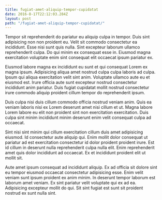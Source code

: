 ```yaml
---
title: fugiat-amet-aliquip-tempor-cupidatat
date: 2016-8-17T22:12:03.284Z
layout: post
path: "/fugiat-amet-aliquip-tempor-cupidatat/"
---
```


Tempor sit reprehenderit do pariatur eu aliquip culpa in tempor. Duis sint adipisicing non non proident eu. Velit sit commodo consectetur ea incididunt. Esse nisi sunt quis nulla. Sint excepteur laborum ullamco reprehenderit culpa. Do qui minim ex consequat esse in. Eiusmod magna exercitation voluptate enim sint consequat elit occaecat ipsum pariatur ex.

Eiusmod labore magna ex incididunt eu sunt et qui consequat Lorem ex magna ipsum. Adipisicing aliqua amet nostrud culpa culpa laboris ad culpa. Ipsum qui aliqua exercitation velit sint anim. Voluptate ullamco aute eu et eiusmod est. Irure officia aute sunt excepteur nostrud consectetur incididunt anim pariatur. Duis fugiat cupidatat mollit nostrud consectetur irure commodo aliquip proident cillum tempor do reprehenderit ipsum.

Duis culpa nisi duis cillum commodo officia nostrud veniam anim. Quis ea veniam laboris nisi ex Lorem deserunt amet nisi cillum et ut. Magna labore Lorem labore eu elit non proident sint non exercitation exercitation. Duis culpa sint minim incididunt minim deserunt enim velit consequat culpa ad occaecat.

Sint nisi sint minim qui cillum exercitation cillum duis amet adipisicing eiusmod. Id consectetur aute aliquip qui. Enim mollit dolor consequat ut pariatur ad est exercitation consectetur id dolor proident proident irure. Est id cillum in deserunt nulla reprehenderit culpa nulla elit. Enim reprehenderit amet quis dolor incididunt ad occaecat. Ex et incididunt proident elit ut mollit sit.

Aute amet ipsum consequat ad incididunt aliquip. Ex ad officia sit dolore sint eu tempor eiusmod occaecat consectetur adipisicing esse. Enim velit veniam sunt ipsum proident ex anim minim. In deserunt tempor laborum est laborum amet veniam. Ex sint pariatur velit voluptate qui ex ad ea. Adipisicing excepteur mollit do qui. Sit sint fugiat est sunt sit proident nostrud ex sunt nulla sint.